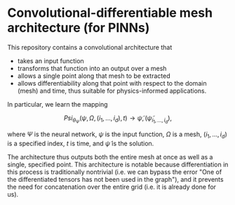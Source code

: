 # Convolutional-differentiable mesh architecture (for PINNs)
This repository contains a convolutional architecture that 
- takes an input function
- transforms that function into an output over a mesh
- allows a single point along that mesh to be extracted
- allows differentiability along that point with respect to the domain (mesh) and time, thus suitable for physics-informed applications.

In particular, we learn the mapping

$$ Psi_{\theta_{\Psi}} (\psi, \Omega, (i_1, \hdots, i_d), t) \rightarrow \tilde{\psi}, (\tilde{\psi}_{i_1,\hdots,i_d}) ,$$

where $\Psi$ is the neural network, $\psi$ is the input function, $\Omega$ is a mesh, $(i_1,\hdots,i_d)$ is a specified index, $t$ is time, and $\tilde{\psi}$ is the solution.
  
The architecture thus outputs both the entire mesh at once as well as a single, specified point. This architecture is notable because differentiation in this process is traditionally nontrivial (i.e. we can bypass the error "One of the differentiated tensors has not been used in the graph"), and it prevents the need for concatenation over the entire grid (i.e. it is already done for us).


